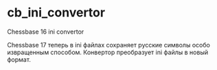 # cb_ini_convertor
 Chessbase 16 ini convertor

Chessbase 17 теперь в ini файлах сохраняет русские символы особо извращенным способом. Конвертор преобразует ini файлы в новый формат.